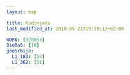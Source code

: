 ```yaml
---
layout: map

title: Kadinjača
last_modified_at: 2018-05-21T19:19:12+02:00

WDPA: [328853]
BioRaS: [10]
geoSrbija:
  L1_183: [58]
  L1_362: [31]
---
```

